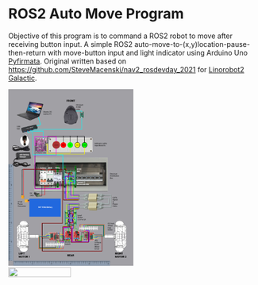 # ROS2 Auto Move Program
Objective of this program is to command a ROS2 robot to move after receiving button input. A simple ROS2 auto-move-to-(x,y)location-pause-then-return with move-button input and light indicator using Arduino Uno [Pyfirmata](https://pypi.org/project/pyFirmata/). Original written based on https://github.com/SteveMacenski/nav2_rosdevday_2021 for [Linorobot2 Galactic](https://github.com/linorobot/linorobot2).

<img src="https://github.com/otomoov/AutoMoveProgram/blob/main/docs/Otomoov2_Wiring_0.5.1.jpg" width="50%" height="50%">
<img src="https://github.com/otomoov/AutoMoveProgram/blob/main/docs/otomoov2.png" width="50%" height="50%">

